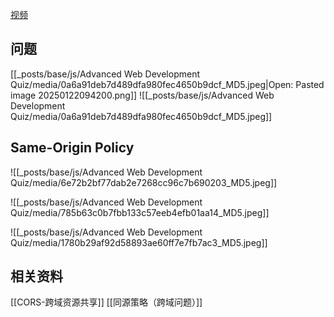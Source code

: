 [视频](https://tongyi.aliyun.com/efficiency/doc/transcripts/klrbn2y7dx2b95zy?source=2)

## 问题
[[_posts/base/js/Advanced Web Development Quiz/media/0a6a91deb7d489dfa980fec4650b9dcf_MD5.jpeg|Open: Pasted image 20250122094200.png]]
![[_posts/base/js/Advanced Web Development Quiz/media/0a6a91deb7d489dfa980fec4650b9dcf_MD5.jpeg]]

## Same-Origin Policy
![[_posts/base/js/Advanced Web Development Quiz/media/6e72b2bf77dab2e7268cc96c7b690203_MD5.jpeg]]

![[_posts/base/js/Advanced Web Development Quiz/media/785b63c0b7fbb133c57eeb4efb01aa14_MD5.jpeg]]

![[_posts/base/js/Advanced Web Development Quiz/media/1780b29af92d58893ae60ff7e7fb7ac3_MD5.jpeg]]



## 相关资料
[[CORS-跨域资源共享]]
[[同源策略（跨域问题）]]

